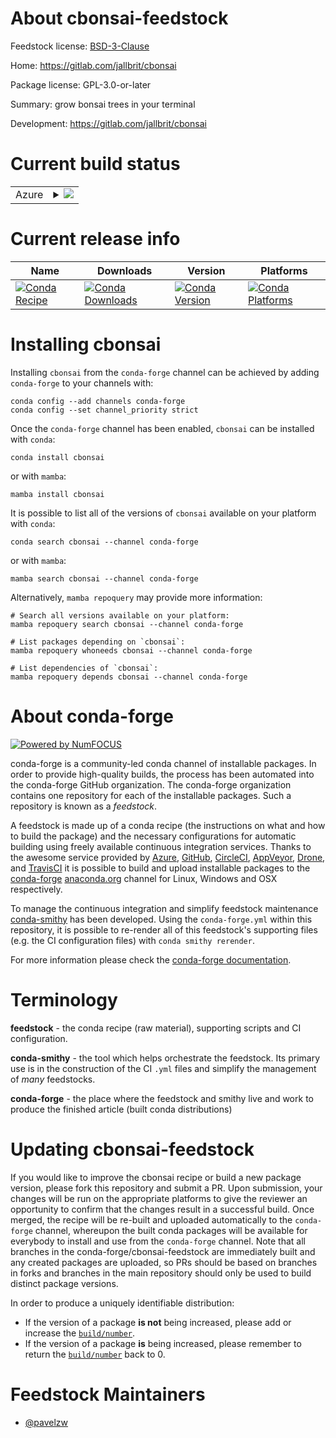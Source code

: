 About cbonsai-feedstock
=======================

Feedstock license: [BSD-3-Clause](https://github.com/conda-forge/cbonsai-feedstock/blob/main/LICENSE.txt)

Home: https://gitlab.com/jallbrit/cbonsai

Package license: GPL-3.0-or-later

Summary: grow bonsai trees in your terminal

Development: https://gitlab.com/jallbrit/cbonsai

Current build status
====================


<table>
    
  <tr>
    <td>Azure</td>
    <td>
      <details>
        <summary>
          <a href="https://dev.azure.com/conda-forge/feedstock-builds/_build/latest?definitionId=23600&branchName=main">
            <img src="https://dev.azure.com/conda-forge/feedstock-builds/_apis/build/status/cbonsai-feedstock?branchName=main">
          </a>
        </summary>
        <table>
          <thead><tr><th>Variant</th><th>Status</th></tr></thead>
          <tbody><tr>
              <td>linux_64</td>
              <td>
                <a href="https://dev.azure.com/conda-forge/feedstock-builds/_build/latest?definitionId=23600&branchName=main">
                  <img src="https://dev.azure.com/conda-forge/feedstock-builds/_apis/build/status/cbonsai-feedstock?branchName=main&jobName=linux&configuration=linux%20linux_64_" alt="variant">
                </a>
              </td>
            </tr><tr>
              <td>osx_64</td>
              <td>
                <a href="https://dev.azure.com/conda-forge/feedstock-builds/_build/latest?definitionId=23600&branchName=main">
                  <img src="https://dev.azure.com/conda-forge/feedstock-builds/_apis/build/status/cbonsai-feedstock?branchName=main&jobName=osx&configuration=osx%20osx_64_" alt="variant">
                </a>
              </td>
            </tr>
          </tbody>
        </table>
      </details>
    </td>
  </tr>
</table>

Current release info
====================

| Name | Downloads | Version | Platforms |
| --- | --- | --- | --- |
| [![Conda Recipe](https://img.shields.io/badge/recipe-cbonsai-green.svg)](https://anaconda.org/conda-forge/cbonsai) | [![Conda Downloads](https://img.shields.io/conda/dn/conda-forge/cbonsai.svg)](https://anaconda.org/conda-forge/cbonsai) | [![Conda Version](https://img.shields.io/conda/vn/conda-forge/cbonsai.svg)](https://anaconda.org/conda-forge/cbonsai) | [![Conda Platforms](https://img.shields.io/conda/pn/conda-forge/cbonsai.svg)](https://anaconda.org/conda-forge/cbonsai) |

Installing cbonsai
==================

Installing `cbonsai` from the `conda-forge` channel can be achieved by adding `conda-forge` to your channels with:

```
conda config --add channels conda-forge
conda config --set channel_priority strict
```

Once the `conda-forge` channel has been enabled, `cbonsai` can be installed with `conda`:

```
conda install cbonsai
```

or with `mamba`:

```
mamba install cbonsai
```

It is possible to list all of the versions of `cbonsai` available on your platform with `conda`:

```
conda search cbonsai --channel conda-forge
```

or with `mamba`:

```
mamba search cbonsai --channel conda-forge
```

Alternatively, `mamba repoquery` may provide more information:

```
# Search all versions available on your platform:
mamba repoquery search cbonsai --channel conda-forge

# List packages depending on `cbonsai`:
mamba repoquery whoneeds cbonsai --channel conda-forge

# List dependencies of `cbonsai`:
mamba repoquery depends cbonsai --channel conda-forge
```


About conda-forge
=================

[![Powered by
NumFOCUS](https://img.shields.io/badge/powered%20by-NumFOCUS-orange.svg?style=flat&colorA=E1523D&colorB=007D8A)](https://numfocus.org)

conda-forge is a community-led conda channel of installable packages.
In order to provide high-quality builds, the process has been automated into the
conda-forge GitHub organization. The conda-forge organization contains one repository
for each of the installable packages. Such a repository is known as a *feedstock*.

A feedstock is made up of a conda recipe (the instructions on what and how to build
the package) and the necessary configurations for automatic building using freely
available continuous integration services. Thanks to the awesome service provided by
[Azure](https://azure.microsoft.com/en-us/services/devops/), [GitHub](https://github.com/),
[CircleCI](https://circleci.com/), [AppVeyor](https://www.appveyor.com/),
[Drone](https://cloud.drone.io/welcome), and [TravisCI](https://travis-ci.com/)
it is possible to build and upload installable packages to the
[conda-forge](https://anaconda.org/conda-forge) [anaconda.org](https://anaconda.org/)
channel for Linux, Windows and OSX respectively.

To manage the continuous integration and simplify feedstock maintenance
[conda-smithy](https://github.com/conda-forge/conda-smithy) has been developed.
Using the ``conda-forge.yml`` within this repository, it is possible to re-render all of
this feedstock's supporting files (e.g. the CI configuration files) with ``conda smithy rerender``.

For more information please check the [conda-forge documentation](https://conda-forge.org/docs/).

Terminology
===========

**feedstock** - the conda recipe (raw material), supporting scripts and CI configuration.

**conda-smithy** - the tool which helps orchestrate the feedstock.
                   Its primary use is in the construction of the CI ``.yml`` files
                   and simplify the management of *many* feedstocks.

**conda-forge** - the place where the feedstock and smithy live and work to
                  produce the finished article (built conda distributions)


Updating cbonsai-feedstock
==========================

If you would like to improve the cbonsai recipe or build a new
package version, please fork this repository and submit a PR. Upon submission,
your changes will be run on the appropriate platforms to give the reviewer an
opportunity to confirm that the changes result in a successful build. Once
merged, the recipe will be re-built and uploaded automatically to the
`conda-forge` channel, whereupon the built conda packages will be available for
everybody to install and use from the `conda-forge` channel.
Note that all branches in the conda-forge/cbonsai-feedstock are
immediately built and any created packages are uploaded, so PRs should be based
on branches in forks and branches in the main repository should only be used to
build distinct package versions.

In order to produce a uniquely identifiable distribution:
 * If the version of a package **is not** being increased, please add or increase
   the [``build/number``](https://docs.conda.io/projects/conda-build/en/latest/resources/define-metadata.html#build-number-and-string).
 * If the version of a package **is** being increased, please remember to return
   the [``build/number``](https://docs.conda.io/projects/conda-build/en/latest/resources/define-metadata.html#build-number-and-string)
   back to 0.

Feedstock Maintainers
=====================

* [@pavelzw](https://github.com/pavelzw/)

